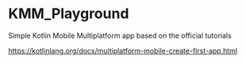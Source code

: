 # KMM_Playground

Simple Kotlin Mobile Multiplatform app based on the official tutorials

https://kotlinlang.org/docs/multiplatform-mobile-create-first-app.html
